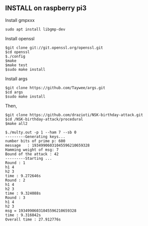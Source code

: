 ## INSTALL on raspberry pi3
Install gmpxxx
```
sudo apt install libgmp-dev
```

Install openssl
```
$git clone git://git.openssl.org/openssl.git
$cd openssl
$./config
$make
$make test
$sudo make install
```
Install args

```
$git clone https://github.com/Taywee/args.git
$cd args
$sudo make install
```
Then,
```
$git clone https://github.com/drazioti/NSK-birthday-attack.git
$cd /NSK-birthday-attack/procedural
$make all2
```

```
$./multy.out -p 1 --ham 7 --sb 0
---------Generating keys...
number bits of prime p: 600
message   : 19349906031045596210659328
Hamming weight of msg: 7
Bound of the attack : 42
---------Starting ...
Round : 1
h1 4
h2 3
time : 9.272646s
Round : 2
h1 4
h2 3
time : 9.324088s
Round : 3
h1 4
h2 3
msg = 19349906031045596210659328
time : 9.316042s
Overall time : 27.912776s
```

